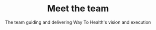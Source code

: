 ---
title: Meet the team
image: /img/bg/philly1.jpg
subtitle: The team guiding and delivering Way To Health's vision and execution
leadership:
  member:
    - name: Mohan Balachandran
      title: COO
      twitter: mohan2020
      linkedin: mohanbalachandran
      bgpic: /img/bg/photo1.jpg
      pic: /img/team/balachandran.png
      text: >
        Mohan currently leads the Way to Health team. He is an engineer by training, passionate about healthcare, data and technology. He is a firm believer in “connecting the dots.” He co-founded Datica to help bring change to healthcare, and spent four years guiding the company before moving onto new opportunities. <br><br>
        He has substantial experience in multiple domains such as supply chain management, master data management, oncology, revenue cycle management, mobile technologies, cloud based software, cybersecurity and compliance. He is a YCombinator Summer 2012 alum.
    - name: Michael Kopinsky
      title: Engineering Lead
      twitter: mkopinsky
      linkedin: mkopinsky
      bgpic: /img/bg/photo3.jpg
      pic: /img/team/kopinsky.jpg
      text: >
        Michael Kopinsky leads the Way to Health engineering team. He is passionate about building high quality software and teams, and has been doing so here at Penn/Way to Health since 2014 when he moved to Philadelphia.<br><br>Prior to joining the team, Michael worked for the Department of Pathology at Montefiore Medical Center, building systems to better integrate the laboratory with the clinical setting. Michael received his bachelor's degree in bioengineering at the University of Pennsylvania, and a certificate in Clinical Informatics at Oregon Health and Science University.
    - name: Christianne Sevinc
      title: Operations Lead
      twitter: 
      linkedin: christianne-sevinc-0982b911 
      bgpic: /img/bg/photo8.jpg
      pic: /img/team/sevinc.jpg
      text: >
        Christianne Sevinc is an application analyst at the Penn Medicine Center for Health Care Innovation.  In this role, Christianne provides leadership and direction to ensure the overall success of the Way to Health platform. She also serves as a liaison for research and clinical teams using the platform.<br><br>Prior to joining the team, Christianne worked as a program manager at Public Health Management Corporation. Her work centered around applying shared services principles in the early care and education industry. Christianne received her bachelor’s degree in political science from Dickinson College and a master’s degree in public health from Drexel University.
engineering:
  member:
    - name: John Bergandino
      title: Software Developer
      twitter: 
      linkedin: johnbergandino
      bgpic: /img/bg/photo2.jpg
      pic: /img/team/bergandino.jpg
      text: >
        John is a software developer. He collaborates with the department’s faculty and research staff to build cutting-edge technical features on a multitude of medical research projects. Prior to joining the University of Pennsylvania, John spent 6 months backpacking throughout Australia and a few years working in the Fortune 500 global supply chain industry.
    - name: Aaron Leitner
      title: Software Developer
      twitter: 
      linkedin: aleitner 
      bgpic: /img/bg/photo4.jpg
      pic: /img/team/leitner.jpg
      text: >
        Aaron Leitner is a software developer at the Penn Medicine Center for Health Care Innovation.  In this role, Aaron works to improve and maintain the Way to Health platform. Prior to joining the team, Aaron worked for a number of startups specializing in web and mobile development. Aaron received his bachelor's degree in environmental studies from Ursinus College.
    - name: Conor Lydon
      title: Software Developer
      twitter: 
      linkedin: lydonc
      bgpic: /img/bg/photo5.jpg
      pic: /img/team/lydon.jpg
      text: >
        Conor Lydon is an Associate Software Developer at the Penn Medicine Center for Health Care Innovation. His role includes advancing the Way To Health platform with quality features and robust architecture. Prior to joining the team, Conor received his Bachelor's of Science majoring in Computer Science at Wentworth Institute of Technology in Boston, MA. 
    - name: Kyle McGrogan
      title: Software Developer
      twitter: mcgrogan91
      linkedin: kylemcgrogan
      bgpic: /img/bg/photo6.jpg
      pic: /img/team/mcgrogan.jpg
      text: >
        Kyle McGrogan is a software developer for the Way to Health team.  In this role, he works to maintain and improve the platform through the use and adoption of best practices and interesting technologies.  He has a bachelors degree in software engineering from Shippensburg University of Pennsylvania, and has worked for multiple organizations in the healthcare space. 
    - name: Benjamin Rosenbach
      title: Software Developer
      twitter: FreshRegular
      linkedin: ben-rosenbach-533b80a
      bgpic: /img/bg/photo7.jpg
      pic: /img/team/rosenbach.jpg
      text: >
        Ben is a software engineer with a particular passion for web development. He believes it presents the greatest opportunity for new and unique ways of interaction with users. He feels that he is at his dream job because he's constantly challenged to be as creative as possible and also given an opportunity to explore new technologies. He has a bachelors degree in Computer Software Engineering from Drexel University ans has worked with multiple organizations in the software development and engineering space. 
implementation:
  member:
    - name: Devon Taylor
      title: Research Operations
      twitter: devonhtaylor
      linkedin: devon-taylor-mph-43b8177a
      bgpic: /img/bg/photo9.jpg
      pic: /img/team/taylor.jpg
      text: >
        Devon Taylor is the Way to Health Operations Specialist at the Center for Health Initiatives and Behavioral Economics. Devon used the Way to Health platform for study and patient management and gained extensive experience building and managing various studies prior to joining the Way to Health team full time in March 2016. She consults with research and clinical project teams to determine project feasibility, refine protocols, and increase project quality by assisting teams in the building and testing of platforms. <br><br>Devon received her bachelor’s degree in biology from Lehigh University and graduated with a Master’s in Public Health from the University of Pennsylvania.
    - name: Stephanie Brown 
      title: Clinical Operations
      twitter: 
      linkedin: snb42
      bgpic: /img/bg/photo10.jpg
      pic: /img/team/brown.jpeg
      text: >
        Stephanie is the Way to Health Clinical Operations Specialist at the Center for Health Initiatives and Behavioral Economics. She is responsible for collaborating with clinical project teams to develop protocols geared towards increasing positive clinical outcomes and leads teams. Stephanie has worked in both private and public practice clinical settings addressing health disparities as a program assistant, chronic disease care manager and patient-centered medical home coordinator. <br/> <br/>Stephanie received her bachelor’s degree in psychology, with a minor in biology and corporate and public relations from Drexel University and is currently pursuing a Master’s in Public Health from the University of Pennsylvania.        
advisory:
  role: Advisory Board
  member:
    - name: David Asch, MD, MBA
      title: Executive Director, Center for Healthcare Innovation
      twitter:
      linkedin: david-asch-390a378
      bgpic: /img/bg/photo12.jpg
      pic: /img/team/asch.jpg
      text: >
        David Asch is the executive director of the Penn Medicine Center for Health Care Innovation and the director of the Robert Wood Johnson Clinical Scholars Program and the National Clinician Scholars Program. He is the John Morgan professor of medicine and medical ethics and health policy at the Perelman School of Medicine, and a professor of health care management and operations, information and decisions at the Wharton School.<br><br>David's research aims to understand and improve how physicians and patients make medical choices, including the adoption of new pharmaceuticals or medical technologies, the purchase of health or life insurance, and personal health behaviors. His research combines elements of economic analysis with moral and psychological theory and marketing in the field now called behavioral economics. He is the author of more than 300 published papers. <br><br>Nationally, he has received best paper of the year awards from the Society for Medical Decision Making, the Society of General Internal Medicine, the American Risk and Insurance Association, the British Medical Journal, the American Journal of Public Health, and AcademyHealth.  Dr. Asch received the Alice Hersh New Investigator Award from AcademyHealth (1997), the Outstanding Investigator Award from the American Federation for Medical Research (1999), the Research Mentorship Award from the Society of General Internal Medicine (2004), the VA Under Secretary’s Award for Outstanding Achievement in Health Services Research (2008), the Alpha Omega Alpha Robert J. Glaser Distinguished Teacher Award from the Association of American Medical Colleges (2009), and the John M. Eisenberg National Award for Career Achievement in Research from the Society of General Internal Medicine (2010). He is an elected member of the Association of American Physicians and the National Academy of Medicine. <br><br>David received his bachelor’s degree from Harvard University, his medical degree from Weill-Cornell Medical College, and his MBA in health care management and decision sciences from the Wharton School. He was a resident in internal medicine and a Robert Wood Johnson Foundation Clinical Scholar at the University of Pennsylvania.
    - name: Kevin Volpp, MD, PhD
      title: Director, Center for Healthcare Incentives & Behavioral Economics
      twitter: kevin_volpp ‏
      linkedin: kevin-volpp-3b8a1448
      bgpic: /img/bg/photo12.jpg
      pic: /img/team/volpp.jpg
      text: >
        Kevin Volpp is a co-director of the Penn Medicine Center for Health Care Innovation, the founding director of the Center for Health Incentives and Behavioral Economics at the Leonard Davis Institute of Health Economics (LDI CHIBE), director of the NIH-funded Penn CMU Roybal P30 Center in Behavioral Economics and Health, a professor of medicine at the Perelman School of Medicine, and a professor of health care Management at the Wharton School. He is also a core faculty member of the Center for Health Equity Research and Promotion (CHERP) and a board-certified practicing physician at the Philadelphia VA Medical Center.<br><br> Kevin's research focuses on the impact of financial and organizational incentives on health outcomes. His work has been published in journals such as the New England Journal of Medicine, the Journal of the American Medical Association, and Health Affairs and has been covered by media outlets such as the New York Times, the Wall Street Journal, the Los Angeles Times, Good Morning America, the BBC, National Public Radio, Time, U.S. News and World Report, USA Today, Der Spiegel, and Australian National Radio. A recent intervention study on financial incentives and smoking cessation among employees at General Electric resulted in a tripling of long-term smoking cessation rates and implementation of a program based on this approach nationally among all 152,000 GE employees in the U.S. and was the winner of the 2010 British Medical Journal Group Award for Translating Research into Practice.<br><br>Kevin’s work has been recognized by the John Thompson Prize from the Association of University Programs in Health Administration; the Presidential Early Career Award for Scientists and Engineers (PECASE), an award presented at the White House as the highest honor given by the U.S. government to early career scientists; the Outstanding Junior Investigator of the Year Award from the Society of General Internal Medicine; the Alice S. Hersh New Investigator Award from AcademyHealth; Time Magazine’s 2009 A-Z “Advances in Health” list for work on Incentives – letter “I”; and was cited for the most outstanding research paper of the year in 2010 from the Society of General Internal Medicine. <br><br>Kevin is an elected member of several honorary societies including the Institute of Medicine, National Academy of Sciences (IOM); the Association of American Physicians (AAP), and the American Society of Clinical Investigation (ASCI). He has also served as an advisor to a number of organizations including the Veterans Administration, the Accreditation Council of Graduate Medical Education (ACGME), the National Institutes of Health, CVS Caremark, Ascension Health, and McKinsey and is a member of the editorial board of the Annals of Internal Medicine.
    - name: Roy Rosin, MBA
      title: Chief Innovation Officer, Penn Medicine
      twitter:
      linkedin: royrosin
      bgpic: /img/bg/photo12.jpg
      pic: /img/team/rosin.jpg
      text: >
        Roy Rosin is the chief innovation officer at Penn Medicine, where he works with thought leaders from across the health system to turn ideas into measurable impact in the areas of health outcomes, patient experience, and new revenue streams. <br><br>Previously, Roy served as the first vice president of innovation for Intuit, a leading software company best known for Quicken, QuickBooks and TurboTax.  In this role, he led changes in how Intuit manages new business creation, allowing small teams pursuing new opportunities to get to market and experiment rapidly.<br><br>Roy also built innovation programs that dramatically increased entrepreneurial activity, with annual new releases increasing from five per year to 30, while time to market decreased from one year to a few months. After five years of Intuit's new approach to growth, the company had delivered shareholder returns of three times Google and 33 times the S&P 500.<br><br>Roy received his MBA from the Stanford Graduate School of Business and graduated with honors from Harvard College.
    - name: Shivan Mehta, MD, MBA, MSHP
      title: Associate Chief Innovation Officer, Penn Medicine
      twitter: Shivan_Mehta
      linkedin: shivanjmehta
      bgpic: /img/bg/photo13.jpg
      pic: /img/team/mehta.jpg
      text: >
        Shivan Mehta is a gastroenterologist and the associate chief innovation officer at Penn Medicine. He is also an assistant professor of medicine at the Perelman School of Medicine, senior fellow at the Leonard Davis Institute of Health Economics, and affiliated faculty at the Center for Health Incentives and Behavioral Economics, all at the University of Pennsylvania.<br><br>Shivan leads the operating team at the Penn Medicine Center for Health Care Innovation to develop, test, and implement new health care delivery interventions across the University of Pennsylvania Health System (UPHS).  Shivan also conducts health services research looking at how health care systems can leverage behavioral economics, design thinking, and information technology to improve population health through medication adherence and cancer screening.<br><br>Shivan received his bachelor’s degree in economics from Yale University, his medical degree and master’s in health policy research from the University of Pennsylvania, and his MBA in health care management from the Wharton School. He was a resident in internal medicine at New York Presbyterian Hospital/Columbia and a fellow in gastroenterology at UPHS.
    - name: Mitesh Patel, MD, MBA, MS
      title: Director, Nudge Unit
      twitter: miteshspatel
      linkedin: miteshspatel
      bgpic: /img/bg/photo14.jpg
      pic: /img/team/patel.jpg
      text: >
        Mitesh is the director of the Penn Medicine Nudge Unit, a faculty member at the Penn Medicine Center for Health Care Innovation and the Center for Health Incentives and Behavioral Economics, and a staff physician at the Philadelphia VA Medical Center.  Mitesh is also an assistant professor of medicine at the Perelman School of Medicine and an assistant professor of health care management at the Wharton School at the University of Pennsylvania.<br><br>Mitesh's research leverages concepts from behavioral economics to design connected health approaches to improve individual health behaviors. He has led several randomized, controlled trials that used wearable devices, smartphone applications, and workplace weight scales to track health behaviors.  These studies evaluate interventions designed using financial and social incentives to change health behaviors.  His work also evaluates how information technology-based interventions can be designed to use concepts from behavioral economics change physician behaviors to reduce low-value services and increase the delivery of high-value care.
---